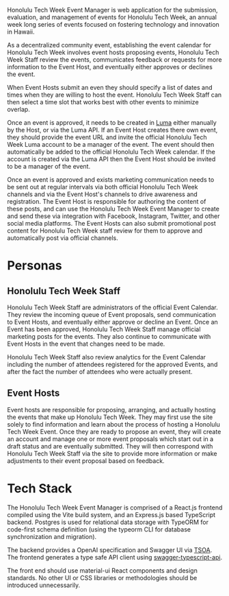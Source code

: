 Honolulu Tech Week Event Manager is web application for the submission, evaluation, and management of events for Honolulu Tech Week, an annual week long series of events focused on fostering technology and innovation in Hawaii.

As a decentralized community event, establishing the event calendar for Honolulu Tech Week involves event hosts proposing events, Honolulu Tech Week Staff review the events, communicates feedback or requests for more information to the Event Host, and eventually either approves or declines the event.

When Event Hosts submit an even they should specify a list of dates and times when they are willing to host the event. Honolulu Tech Week Staff can then select a time slot that works best with other events to minimize overlap.

Once an event is approved, it needs to be created in [Luma](https://luma.com/) either manually by the Host, or via the Luma API. If an Event Host creates there own event, they should provide the event URL and invite the official Honolulu Tech Week Luma account to be a manager of the event. The event should then automatically be added to the official Honolulu Tech Week calendar. If the account is created via the Luma API then the Event Host should be invited to be a manager of the event.

Once an event is approved and exists marketing communication needs to be sent out at regular intervals via both official Honolulu Tech Week channels and via the Event Host's channels to drive awareness and registration. The Event Host is responsible for authoring the content of these posts, and can use the Honolulu Tech Week Event Manager to create and send these via integration with Facebook, Instagram, Twitter, and other social media platforms. The Event Hosts can also submit promotional post content for Honolulu Tech Week staff review for them to approve and automatically post via official channels.

# Personas

## Honolulu Tech Week Staff

Honolulu Tech Week Staff are administrators of the official Event Calendar. They review the incoming queue of Event proposals, send communication to Event Hosts, and eventually either approve or decline an Event. Once an Event has been approved, Honolulu Tech Week Staff manage official marketing posts for the events. They also continue to communicate with Event Hosts in the event that changes need to be made.

Honolulu Tech Week Staff also review analytics for the Event Calendar including the number of attendees registered for the approved Events, and after the fact the number of attendees who were actually present.

## Event Hosts

Event hosts are responsible for proposing, arranging, and actually hosting the events that make up Honolulu Tech Week. They may first use the site solely to find information and learn about the process of hosting a Honolulu Tech Week Event. Once they are ready to propose an event, they will create an account and manage one or more event proposals which start out in a draft status and are eventually submitted. They will then correspond with Honolulu Tech Week Staff via the site to provide more information or make adjustments to their event proposal based on feedback. 

# Tech Stack

The Honolulu Tech Week Event Manager is comprised of a React.js frontend compiled using the Vite build system, and an Express.js based TypeScript backend. Postgres is used for relational data storage with TypeORM for code-first schema definition (using the typeorm CLI for database synchronization and migration).

The backend provides a OpenAI specification and Swagger UI via [TSOA](https://tsoa-community.github.io/docs/getting-started.html). The frontend generates a type safe API client using [swagger-typescript-api](https://github.com/acacode/swagger-typescript-api).

The front end should use material-ui React components and design standards. No other UI or CSS libraries or methodologies should be introduced unnecessarily.